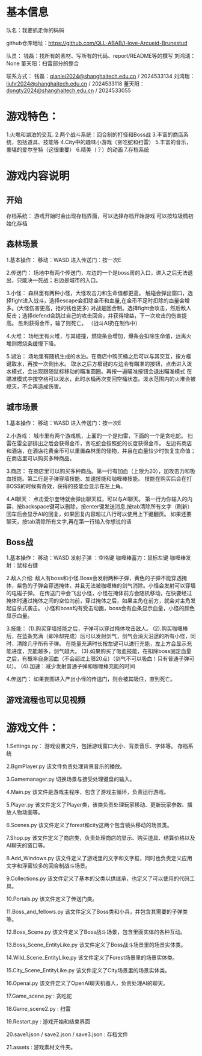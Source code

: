 # 基本信息
队名：我要抓走你的码码

github仓库地址：https://github.com/QLL-ABAB/I-love-Arcueid-Brunestud

队员：
钱磊：找所有的素材、写所有的代码、report/README等的撰写
刘鸿瑞：None
董天阳：扫雷部分的整合

联系方式：
钱磊：qianlei2024@shanghaitech.edu.cn / 2024533134
刘鸿瑞：liuhr2024@shanghaitech.edu.cn / 2024533118
董天阳：dongty2024@shanghaitech.edu.cn / 2024533055


# 游戏特色：
1.火堆和湖泊的交互.
2.两个战斗系统：回合制的打怪和Boss战
3.丰富的商店系统，包括道具、技能等
4.City中的趣味小游戏（贪吃蛇和扫雷）
5.丰富的音乐，豪堪的爱尔奎特（这很重要）
6.精美（？）的动画
7.存档系统

# 游戏内容说明

## 开始 ##
存档系统：
游戏开始时会出现存档界面，可以选择存档开始游戏
可以按垃圾桶初始化存档

## 森林场景 ##
1.基本操作：
移动：WASD
进入传送门：按一次E

2.传送门：
场地中有两个传送门，左边的一个是boss房的入口，进入之后无法退出，只能决一死战；右边是城市的入口。

3.小怪：
森林里有两种小怪，大怪攻击力和生命值都更高。
触碰会弹出窗口，选择fight进入战斗，选择escape会扣除金币和血量,在金币不足时扣除的血量会增多。(大怪伤害更高，抢的钱也更多)
对战是回合制。选择fight会攻击，然后敌人反击；选择defend会跳过自己的攻击回合，并获得增益，下一次攻击的伤害提高。
胜利获得金币，输了则死亡。
（战斗AI扔在制作中）

4.火堆：
场地里有火堆，与其碰撞，燃烧条会增加，爆条会扣除生命值，远离火堆则燃烧条缓慢下降。

5.湖泊：
场地里有随机生成的水泊。在商店中购买桶之后可以与其交互，按方框键取水，再按一次倒出水。
取水之后方框键的左边会有瞄准的按钮，点击进入泼水模式，会出现跟随鼠标移动的瞄准圆圈。再按一遍瞄准按钮会退出瞄准模式
在瞄准模式中按空格可以泼水，此时水桶再次变回空桶状态。泼水范围内的火堆会被熄灭，不会再造成伤害。


## 城市场景 ##
1.基本操作：
移动：WASD
进入传送门：按一次E

2.小游戏：
城市里有两个游戏机，上面的一个是扫雷，下面的一个是贪吃蛇。
扫雷在雷全部排出之后会获得金币，贪吃蛇会按照蛇的长度获得金币。
左边有商店和酒店，在酒店花费金币可以重置森林里的怪物，并且在血量较少时恢复生命值；在商店里可以购买多种商品。

3.商店：
在商店里可以购买多种商品。第一行有加血（上限为20），加攻击力和吸血技能。第二行是子弹穿墙技能、加速技能和咖喱棒技能。
技能在购买后会在打BOSS的时候有奇效，获得的技能会显示在左上角。

4.AI聊天：
点击爱尔奎特就会弹出聊天框，可以与AI聊天。
第一行为你输入的内容，按backspace键可以删除，按enter键发送消息,按tab清除所有文字（刷新）
回车后会显示AI的回复，如果回复内容超过八行可以使用上下键翻页。
如果还要聊天，按tab清除所有文字,再在第一行输入你想说的话

## Boss战 ##
1.基本操作：
移动：WASD
发射子弹 ：空格键
咖喱棒蓄力：鼠标左键
咖喱棒发射：鼠标右键

2.敌人介绍:
敌人有boss和小怪.Boss会发射两种子弹，黄色的子弹不能穿透掩体，紫色的子弹会穿透掩体，并且无法被咖喱棒的剑气消除。小怪会发射可以穿墙的电磁子弹。
在传送门中会飞出小怪，小怪在掩体前方会随机移动，在快要经过掩体时通过掩体之间的空位向前，穿过掩体之后，如果主角在前方，就会对主角发起自杀式袭击。
小怪和boss均有受击动画，boss会有血条显示血量，小怪的颜色显示血量。

3.技能：
(1).购买穿墙技能之后，子弹可以穿过掩体攻击敌人。
(2).购买咖喱棒后，在蓝条充满（即冷却完成）后可以发射剑气，剑气会消灭沿途的所有小怪，同时，清除几乎所有子弹。
在能量充满时长按左键可以进行充能，左上方会显示充能进度，充能越多，剑气越大。
(3).如果购买了吸血技能，在扣除boss固定血量之后，有概率自身回血（不会超过上限20点）（剑气不可以吸血！只有普通子弹可以）。
(4).加速：减少发射普通子弹和咖喱棒充能的时间

4.传送门：
如果妄图进入产出小怪的传送门，则会被其吸住，直到死亡。

## 游戏流程也可以见视频 ##

# 游戏文件：
1.Settings.py：
游戏设置文件，包括游戏窗口大小、背景音乐、字体等。
存档系统

2.BgmPlayer.py
该文件负责处理背景音乐的播放。

3.Gamemanager.py
切换场景与接受处理键盘的输入。

4.Main.py
该文件是游戏主程序，包含了游戏主循环，负责运行游戏。

5.Player.py
该文件定义了Player类，该类负责处理玩家移动、更新玩家参数、播放人物动画等。

6.Scenes.py
该文件定义了forest和city这两个包含镜头移动的场景类。

7.Shop.py
该文件定义了商店类，负责处理商店的显示、购买道具、结算价格以及AI聊天的窗口等。

8.Add_Windows.py
该文件定义了游戏里的文字和文字框，同时也负责定义应用文字和浮窗较多的回合制战斗场景。

9.Collections.py
该文件定义了基本的父类以供继承，也定义了可以使用的代码工具。

10.Portals.py
该文件定义了传送门类。

11.Boss_and_fellows.py
该文件定义了Boss类和小兵，并包含其需要的子弹类等。

12.Boss_Scene.py
该文件定义了Boss战斗场景，包含里面实体的各种互动。

13.Boss_Scene_EntityLike.py
该文件定义了Boss战斗场景里的场景实体类。

14.Wild_Scene_EntityLike.py
该文件定义了Forest场景里的场景实体类。

15.City_Scene_EntityLike.py
该文件定义了City场景里的场景实体类。

16.Openai.py
该文件定义了OpenAI聊天机器人，负责处理AI的聊天。

17.Game_scene.py :
贪吃蛇

18.Game_scene2.py :
扫雷

19.Restart.py :
游戏开始和结束界面

20.save1.json / save2.json / save3.json :
存档文件

21.assets :
游戏素材文件夹。